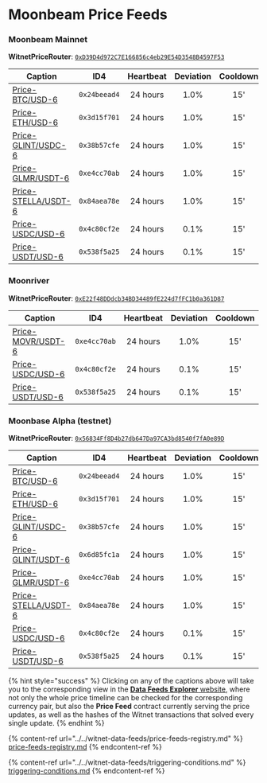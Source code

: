 
# Moonbeam Price Feeds

### Moonbeam Mainnet

**WitnetPriceRouter**: [`0xD39D4d972C7E166856c4eb29E54D3548B4597F53`](https://blockscout.moonbeam.network/address/0xD39D4d972C7E166856c4eb29E54D3548B4597F53/read-contract)

| **Caption**                                                                        | **ID4**      | **Heartbeat** | **Deviation** | **Cooldown** |
| ---------------------------------------------------------------------------------- | ------------ | :-----------: | :-----------: | :----------: |
| [Price-BTC/USD-6](https://feeds.witnet.io/feeds/moonbeam-mainnet\_btc-usd\_6)      | `0x24beead4` |    24 hours   |      1.0%     |      15'     |
| [Price-ETH/USD-6](https://feeds.witnet.io/feeds/moonbeam-mainnet\_eth-usd\_6)      | `0x3d15f701` |    24 hours   |      1.0%     |      15'     |
| [Price-GLINT/USDC-6](https://feeds.witnet.io/feeds/moonbeam-mainnet\_glint-usdc\_6)|`0x38b57cfe`  |    24 hours   |      1.0%     |      15'     |
| [Price-GLMR/USDT-6](https://feeds.witnet.io/feeds/moonbeam-mainnet\_glmr-usdt\_6)  | `0xe4cc70ab` |    24 hours   |      1.0%     |      15'     |
| [Price-STELLA/USDT-6](https://feeds.witnet.io/feeds/moonbeam-mainnet\_stella-usdt\_6)|`0x84aea78e`|    24 hours   |      1.0%     |      15'     |
| [Price-USDC/USD-6](https://feeds.witnet.io/feeds/moonbeam-mainnet\_usdc-usd\_6)    | `0x4c80cf2e` |    24 hours   |      0.1%     |      15'     |
| [Price-USDT/USD-6](https://feeds.witnet.io/feeds/moonbeam-mainnet\_usdt-usd\_6)    | `0x538f5a25` |    24 hours   |      0.1%     |      15'     |

### Moonriver 

**WitnetPriceRouter**: [`0xE22f48DDdcb34BD34489fE224d7fFC1b0a361D87`](https://moonriver.moonscan.io/address/0xE22f48DDdcb34BD34489fE224d7fFC1b0a361D87#readContract)

| **Caption**                                                                         | **ID4**      | **Heartbeat** | **Deviation** | **Cooldown** |
| ----------------------------------------------------------------------------------- | ------------ | :-----------: | :-----------: | :----------: |
| [Price-MOVR/USDT-6](https://feeds.witnet.io/feeds/moonbeam-moonriver\_movr-usdt\_6) | `0xe4cc70ab` |    24 hours   |      1.0%     |      15'     |
| [Price-USDC/USD-6](https://feeds.witnet.io/feeds/moonbeam-moonriver\_usdc-usd\_6)   | `0x4c80cf2e` |    24 hours   |      0.1%     |      15'     |
| [Price-USDT/USD-6](https://feeds.witnet.io/feeds/moonbeam-moonriver\_usdt-usd\_6)   | `0x538f5a25` |    24 hours   |      0.1%     |      15'     |

### Moonbase Alpha (testnet)

**WitnetPriceRouter**: [`0x56834Ff8D4b27db647Da97CA3bd8540f7fA0e89D`](https://moonbase.moonscan.io/address/0x56834Ff8D4b27db647Da97CA3bd8540f7fA0e89D#readContract)

| **Caption**                                                                        | **ID4**      | **Heartbeat** | **Deviation** | **Cooldown** |
| ---------------------------------------------------------------------------------- | ------------ | :-----------: | :-----------: | :----------: |
| [Price-BTC/USD-6](https://feeds.witnet.io/feeds/moonbeam-moonbase\_btc-usd\_6)     | `0x24beead4` |    24 hours   |      1.0%     |      15'     |
| [Price-ETH/USD-6](https://feeds.witnet.io/feeds/moonbeam-moonbase\_eth-usd\_6)     | `0x3d15f701` |    24 hours   |      1.0%     |      15'     |
| [Price-GLINT/USDC-6](https://feeds.witnet.io/feeds/moonbeam-moonbase\_glint-usdc\_6) |`0x38b57cfe`|    24 hours   |      1.0%     |      15'     |
| [Price-GLINT/USDT-6](https://feeds.witnet.io/feeds/moonbeam-moonbase\_glint-usdt\_6) |`0x6d85fc1a`|    24 hours   |      1.0%     |      15'     |
| [Price-GLMR/USDT-6](https://feeds.witnet.io/feeds/moonbeam-moonbase\_glmr-usdt\_6) | `0xe4cc70ab` |    24 hours   |      1.0%     |      15'     |
| [Price-STELLA/USDT-6](https://feeds.witnet.io/feeds/moonbeam-moonbase\_stella-usdt\_6)|`0x84aea78e`|   24 hours   |      1.0%     |      15'     |
| [Price-USDC/USD-6](https://feeds.witnet.io/feeds/moonbeam-moonbase\_usdc-usd\_6)   | `0x4c80cf2e` |    24 hours   |      0.1%     |      15'     |
| [Price-USDT/USD-6](https://feeds.witnet.io/feeds/moonbeam-moonbase\_usdt-usd\_6)   | `0x538f5a25` |    24 hours   |      0.1%     |      15'     |

{% hint style="success" %}
Clicking on any of the captions above will take you to the corresponding view in the [**Data Feeds Explorer** website](https://feeds.witnet.io), where not only the whole price timeline can be checked for the corresponding currency pair, but also the **Price Feed** contract currently serving the price updates, as well as the hashes of the Witnet transactions that solved every single update.
{% endhint %}

{% content-ref url="../../witnet-data-feeds/price-feeds-registry.md" %}
[price-feeds-registry.md](../../witnet-data-feeds/price-feeds-registry.md)
{% endcontent-ref %}

{% content-ref url="../../witnet-data-feeds/triggering-conditions.md" %}
[triggering-conditions.md](../../witnet-data-feeds/triggering-conditions.md)
{% endcontent-ref %}
